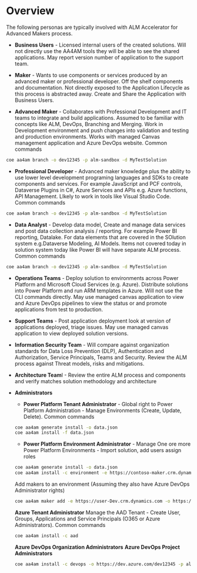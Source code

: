 # Overview

The following personas are typically involved with ALM Accelerator for Advanced Makers process.

- **Business Users** - Licensed internal users of the created solutions. Will not directly use the AA4AM tools they will be able to see the shared applications. May report version number of application to the support team.

- **Maker** - Wants to use components or services produced by an advanced maker or professional developer. Off the shelf components and documentation. Not directly exposed to the Application Lifecycle as this process is abstracted away. Create and Share the Application with Business Users.

- **Advanced Maker** - Collaborates with Professional Development and IT teams to integrate and build applications. Assumed to be familiar with concepts like ALM, DevOps, Branching and Merging. Work in Development environment and push changes into validation and testing and production environments. Works with managed Canvas management application and Azure DevOps website. Common commands

```bash
coe aa4am branch -o dev12345 -p alm-sandbox -d MyTestSolution
```

- **Professional Developer** - Advanced maker knowledge plus the ability to use lower level development programing languages and SDKs to create components and services. For example JavaScript and PCF controls, Dataverse Plugins in C#, Azure Services and APIs e.g. Azure functions, API Management. LIkely to work in tools like Visual Studio Code. Common commands

```bash
coe aa4am branch -o dev12345 -p alm-sandbox -d MyTestSolution
```

- **Data Analyst** - Develop data model, Create and manage data services and post data collection analysis / reporting. For example Power BI reporting, Datalake. For data elements that are covered in the SOlution system e.g.Dataverse Modeling, AI Models. Items not covered today in solution system today like Power BI will have separate ALM process. Common commands

```bash
coe aa4am branch -o dev12345 -p alm-sandbox -d MyTestSolution
```

- **Operations Teams** - Deploy solution to environments across Power Platform and Microsoft Cloud Services (e.g. Azure). Distribute solutions into Power Platform and run ARM templates in Azure. Will not use the CLI commands directly. May use managed canvas application to view and Azure DevOps pipelines to view the status or and promote applications from test to production.

- **Support Teams** - Post application deployment look at version of applications deployed, triage issues. May use managed canvas application to view deployed solution versions.

- **Information Security Team** - Will compare against organization standards for Data Loss Prevention (DLP), Authentication and Authorization, Service Principals, Teams and Security. Review the ALM process against Threat models, risks and mitigations.

- **Architecture Team**I - Review the entire ALM process and components and verify matches solution methodology and architecture

- **Administrators**
  - **Power Platform Tenant Administrator** - Global right to Power Platform Administration - Manage Environments (Create, Update, Delete). Common commands

  ```bash
  coe aa4am generate install -o data.json
  coe aa4am install -f data.json
  ```

  - **Power Platform Environment Administrator** - Manage One ore more Power Platform Environments - Import solution, add users assign roles

  ```bash
  coe aa4am generate install -o data.json
  coe aa4am install -c environment -e https://contoso-maker.crm.dynamics.com
  ```

  Add makers to an environment (Assuming they also have Azure DevOps Administrator rights)

    ```bash
    coe aa4am maker add -e https://user-Dev.crm.dynamics.com -o https://dev.azure.com/dev12345 -p alm-sandbox -u user@contoso.com
    ```

  **Azure Tenant Administrator** Manage the AAD Tenant - Create User, Groups,  Applications and Service Principals (O365 or Azure Administrators). Common commands

  ```bash
  coe aa4am install -c aad
  ```

  **Azure DevOps Organization Administrators**
  **Azure DevOps Project Administrators**

  ```bash
  coe aa4am install -c devops -o https://dev.azure.com/dev12345 -p alm-sandbox
  ``` 
  